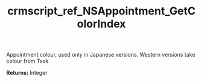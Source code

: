 ﻿---
title: crmscript_ref_NSAppointment_GetColorIndex
description: Integer NSAppointment.GetColorIndex()
intellisense: NSAppointment.GetColorIndex
keywords: NSAppointment, GetColorIndex
so.topic: reference
---

Appointment colour, used only in Japanese versions. Western versions take colour from Task

**Returns:** Integer


